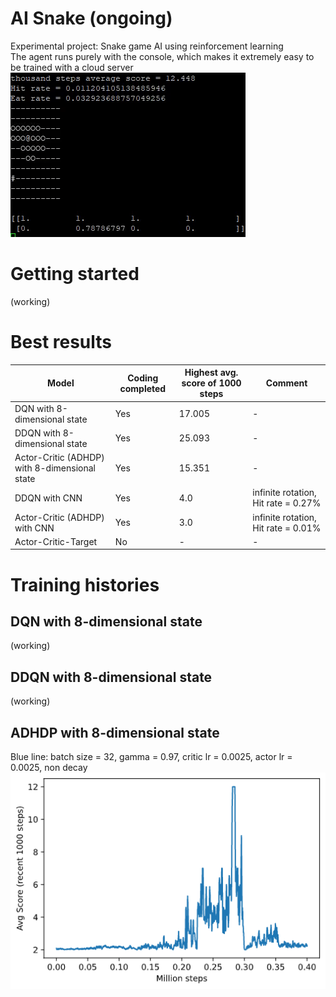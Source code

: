 # AI Snake (ongoing)
Experimental project: Snake game AI using reinforcement learning\
The agent runs purely with the console, which makes it extremely easy to be trained with a cloud server
![](https://github.com/zysoong/ai-greedy-snake/blob/master/images/example_ddqn_reduced.gif?raw=true)

# Getting started
(working)

# Best results
Model | Coding completed | Highest avg. score of 1000 steps | Comment
--- | --- | --- | ---
DQN with 8-dimensional state | Yes | 17.005 | -
DDQN with 8-dimensional state | Yes | 25.093 | - 
Actor-Critic (ADHDP) with 8-dimensional state | Yes | 15.351 | -
DDQN with CNN | Yes | 4.0  | infinite rotation, Hit rate = 0.27%
Actor-Critic (ADHDP) with CNN | Yes | 3.0  | infinite rotation, Hit rate = 0.01%
Actor-Critic-Target | No | - | -

# Training histories
## DQN with 8-dimensional state
(working)
## DDQN with 8-dimensional state
(working)
## ADHDP with 8-dimensional state
Blue line: batch size = 32, gamma = 0.97, critic lr = 0.0025, actor lr = 0.0025, non decay
![](https://github.com/zysoong/ai-greedy-snake/blob/master/images/adhdp_plot.png?raw=true)
